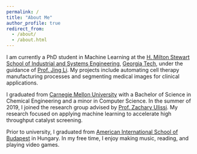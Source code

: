 ```yaml
---
permalink: /
title: "About Me"
author_profile: true
redirect_from: 
  - /about/
  - /about.html
---
```

I am currently a PhD student in Machine Learning at the [ H. Milton Stewart School of Industrial and Systems Engineering](https://www.isye.gatech.edu/), [Georgia Tech](https://www.gatech.edu/), under the guidance of [Prof. Jing Li](https://sites.gatech.edu/jing-li/). My projects include automating cell therapy manufacturing processes and segmenting medical images for clinical applications.

I graduated from [Carnegie Mellon University](https://www.cmu.edu/) with a Bachelor of Science in Chemical Engineering and a minor in Computer Science. In the summer of 2019, I joined the research group advised by [Prof. Zachary Ulissi](https://zulissi.github.io/). My research focused on applying machine learning to accelerate high throughput catalyst screening. 

Prior to university, I graduated from [American International School of Budapest](https://www.aisb.hu/) in Hungary. In my free time, I enjoy making music, reading, and playing video games.
